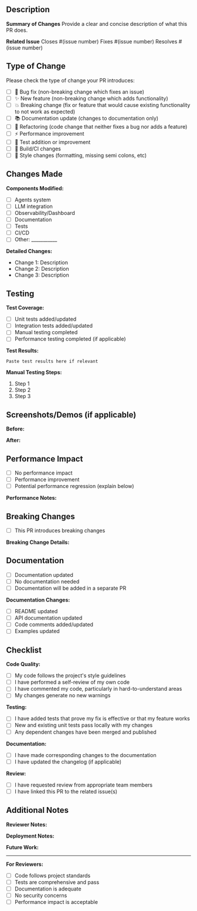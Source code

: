 ## Description

**Summary of Changes**
Provide a clear and concise description of what this PR does.

**Related Issue**
Closes #(issue number)
Fixes #(issue number)
Resolves #(issue number)

## Type of Change

Please check the type of change your PR introduces:

- [ ] 🐛 Bug fix (non-breaking change which fixes an issue)
- [ ] ✨ New feature (non-breaking change which adds functionality)
- [ ] 💥 Breaking change (fix or feature that would cause existing functionality to not work as expected)
- [ ] 📚 Documentation update (changes to documentation only)
- [ ] 🔧 Refactoring (code change that neither fixes a bug nor adds a feature)
- [ ] ⚡ Performance improvement
- [ ] 🧪 Test addition or improvement
- [ ] 🔨 Build/CI changes
- [ ] 🎨 Style changes (formatting, missing semi colons, etc)

## Changes Made

**Components Modified:**
- [ ] Agents system
- [ ] LLM integration
- [ ] Observability/Dashboard
- [ ] Documentation
- [ ] Tests
- [ ] CI/CD
- [ ] Other: ___________

**Detailed Changes:**
- Change 1: Description
- Change 2: Description
- Change 3: Description

## Testing

**Test Coverage:**
- [ ] Unit tests added/updated
- [ ] Integration tests added/updated
- [ ] Manual testing completed
- [ ] Performance testing completed (if applicable)

**Test Results:**
```
Paste test results here if relevant
```

**Manual Testing Steps:**
1. Step 1
2. Step 2
3. Step 3

## Screenshots/Demos (if applicable)

**Before:**
<!-- Add screenshots or descriptions of the current behavior -->

**After:**
<!-- Add screenshots or descriptions of the new behavior -->

## Performance Impact

- [ ] No performance impact
- [ ] Performance improvement
- [ ] Potential performance regression (explain below)

**Performance Notes:**
<!-- Describe any performance implications -->

## Breaking Changes

- [ ] This PR introduces breaking changes

**Breaking Change Details:**
<!-- If breaking changes, describe what breaks and how to migrate -->

## Documentation

- [ ] Documentation updated
- [ ] No documentation needed
- [ ] Documentation will be added in a separate PR

**Documentation Changes:**
- [ ] README updated
- [ ] API documentation updated
- [ ] Code comments added/updated
- [ ] Examples updated

## Checklist

**Code Quality:**
- [ ] My code follows the project's style guidelines
- [ ] I have performed a self-review of my own code
- [ ] I have commented my code, particularly in hard-to-understand areas
- [ ] My changes generate no new warnings

**Testing:**
- [ ] I have added tests that prove my fix is effective or that my feature works
- [ ] New and existing unit tests pass locally with my changes
- [ ] Any dependent changes have been merged and published

**Documentation:**
- [ ] I have made corresponding changes to the documentation
- [ ] I have updated the changelog (if applicable)

**Review:**
- [ ] I have requested review from appropriate team members
- [ ] I have linked this PR to the related issue(s)

## Additional Notes

**Reviewer Notes:**
<!-- Any specific areas you'd like reviewers to focus on -->

**Deployment Notes:**
<!-- Any special deployment considerations -->

**Future Work:**
<!-- Any follow-up work that should be done -->

---

**For Reviewers:**
- [ ] Code follows project standards
- [ ] Tests are comprehensive and pass
- [ ] Documentation is adequate
- [ ] No security concerns
- [ ] Performance impact is acceptable